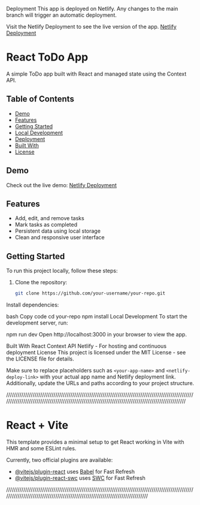 
Deployment
This app is deployed on Netlify. Any changes to the main branch will trigger an automatic deployment.


Visit the Netlify Deployment to see the live version of the app. [Netlify Deployment](https://react-to-doo.netlify.app/)



# React ToDo App

A simple ToDo app built with React and managed state using the Context API.

## Table of Contents

- [Demo](#demo)
- [Features](#features)
- [Getting Started](#getting-started)
- [Local Development](#local-development)
- [Deployment](#deployment)
- [Built With](#built-with)
- [License](#license)

## Demo

Check out the live demo: [Netlify Deployment](<netlify-deploy-link>)

## Features

- Add, edit, and remove tasks
- Mark tasks as completed
- Persistent data using local storage
- Clean and responsive user interface

## Getting Started

To run this project locally, follow these steps:

1. Clone the repository:

   ```bash
   git clone https://github.com/your-username/your-repo.git
Install dependencies:

bash
Copy code
cd your-repo
npm install
Local Development
To start the development server, run:


npm run dev
Open http://localhost:3000 in your browser to view the app.

Built With
React
Context API
Netlify - For hosting and continuous deployment
License
This project is licensed under the MIT License - see the LICENSE file for details.


Make sure to replace placeholders such as `<your-app-name>` and `<netlify-deploy-link>` with your actual app name and Netlify deployment link. Additionally, update the URLs and paths according to your project structure.





//////////////////////////////////////////////////////////////////////////////////////////////////////////////////////////////////////////////////////////////////////////////////////////////////





# React + Vite

This template provides a minimal setup to get React working in Vite with HMR and some ESLint rules.

Currently, two official plugins are available:

- [@vitejs/plugin-react](https://github.com/vitejs/vite-plugin-react/blob/main/packages/plugin-react/README.md) uses [Babel](https://babeljs.io/) for Fast Refresh
- [@vitejs/plugin-react-swc](https://github.com/vitejs/vite-plugin-react-swc) uses [SWC](https://swc.rs/) for Fast Refresh

//////////////////////////////////////////////////////////////////////////////////////////////////////////////////////////////////////////////////////////////////////////////





